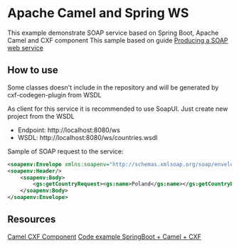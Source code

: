 # Apache Camel and Spring WS

This example demonstrate SOAP service based on Spring Boot, Apache Camel and CXF component
This sample based on guide [Producing a SOAP web service](https://spring.io/guides/gs/producing-web-service/)

## How to use
Some classes doesn't include in the repository and will be generated by cxf-codegen-plugin from WSDL  

As client for this service it is recommended to use SoapUI. Just create new project from the WSDL  
- Endpoint: http://localhost:8080/ws
- WSDL: http://localhost:8080/ws/countries.wsdl

Sample of SOAP request to the service:
```xml
<soapenv:Envelope xmlns:soapenv="http://schemas.xmlsoap.org/soap/envelope/" xmlns:gs="http://spring.io/guides/gs-producing-web-service">
<soapenv:Header/>
    <soapenv:Body>
        <gs:getCountryRequest><gs:name>Poland</gs:name></gs:getCountryRequest>
    </soapenv:Body>
</soapenv:Envelope>
```

## Resources
[Camel CXF Component](https://camel.apache.org/components/2.x/cxf-component.html)
[Code example SpringBoot + Camel + CXF](https://github.com/petenorth/camel-cxf-wsdl-first-spring-boot)